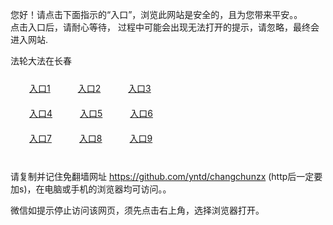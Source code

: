 您好！请点击下面指示的“入口”，浏览此网站是安全的，且为您带来平安。。 <br/>
点击入口后，请耐心等待， 过程中可能会出现无法打开的提示，请忽略，最终会进入网站. </br>

法轮大法在长春<br/>
<div style="padding:10px"><a style="margin:20px" target="_blank" href="https://dkvkynntrhngc.cloudfront.net/2Qpsp?zjeluq" id="ccLink1" rel="nofollow">入口1</a> <a target="_blank" style="margin:20px" href="https://d37m7jn7gq89ll.cloudfront.net/2Qpsp?kjncvljr" id="ccLink2" rel="nofollow">入口2</a> <a style="margin:20px" target="_blank" href="https://d3fgpbgh8htmc0.cloudfront.net/2Qpsp?tisidjmd" id="ccLink3" rel="nofollow">入口3</a></div>

<div style="padding:10px" ><a style="margin:20px" target="_blank" href="https://dkvkynntrhngc.cloudfront.net/2Qpsp?zjeluq" id="ccLink4" rel="nofollow">入口4</a> <a style="margin:20px" href="https://d37m7jn7gq89ll.cloudfront.net/2Qpsp?kjncvljr" target="_blank" id="ccLink5" rel="nofollow">入口5</a> <a style="margin:20px" href="https://d3fgpbgh8htmc0.cloudfront.net/2Qpsp?tisidjmd" target="_blank" id="ccLink6" rel="nofollow">入口6</a></div>

<div style="padding:10px"><a style="margin:20px" target="_blank" href="https://dkvkynntrhngc.cloudfront.net/2Qpsp?zjeluq" id="ccLink7" rel="nofollow">入口7</a> <a style="margin:20px" href="https://d37m7jn7gq89ll.cloudfront.net/2Qpsp?kjncvljr" target="_blank" id="ccLink8" rel="nofollow">入口8</a> <a style="margin:20px" target="_blank" href="https://d3fgpbgh8htmc0.cloudfront.net/2Qpsp?tisidjmd" id="ccLink9" rel="nofollow">入口9</a></div>

<br/>



请复制并记住免翻墙网址 https://github.com/yntd/changchunzx (http后一定要加s)，在电脑或手机的浏览器均可访问。。<br/>

微信如提示停止访问该网页，须先点击右上角，选择浏览器打开。
